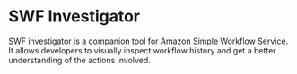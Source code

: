 # SWF Investigator
SWF investigator is a companion tool for Amazon Simple Workflow Service. It allows developers to visually inspect workflow history and get a better understanding of the actions involved.
